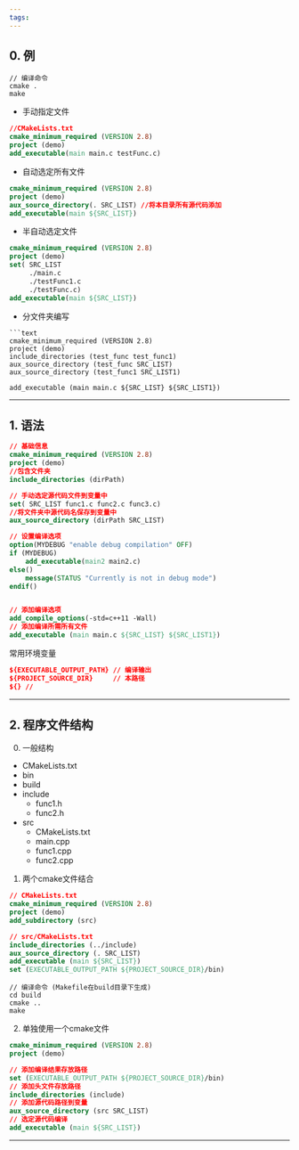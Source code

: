 ```yaml
---
tags:
---
```


## 0. 例

```shell
// 编译命令
cmake .
make
```

- 手动指定文件
```cmake
//CMakeLists.txt
cmake_minimum_required (VERSION 2.8)
project (demo)
add_executable(main main.c testFunc.c)
```

- 自动选定所有文件
```cmake
cmake_minimum_required (VERSION 2.8)
project (demo)
aux_source_directory(. SRC_LIST) //将本目录所有源代码添加
add_executable(main ${SRC_LIST})
```

- 半自动选定文件
```cmake
cmake_minimum_required (VERSION 2.8)
project (demo)
set( SRC_LIST
	 ./main.c
	 ./testFunc1.c
	 ./testFunc.c)
add_executable(main ${SRC_LIST})
```

- 分文件夹编写
```
```text
cmake_minimum_required (VERSION 2.8)
project (demo)
include_directories (test_func test_func1)
aux_source_directory (test_func SRC_LIST)
aux_source_directory (test_func1 SRC_LIST1)

add_executable (main main.c ${SRC_LIST} ${SRC_LIST1})
```




---
## 1. 语法

```cmake
// 基础信息
cmake_minimum_required (VERSION 2.8)
project (demo)
//包含文件夹
include_directories (dirPath)

// 手动选定源代码文件到变量中
set( SRC_LIST func1.c func2.c func3.c)
//将文件夹中源代码名保存到变量中
aux_source_directory (dirPath SRC_LIST)

// 设置编译选项
option(MYDEBUG "enable debug compilation" OFF)
if (MYDEBUG)
    add_executable(main2 main2.c)
else()
    message(STATUS "Currently is not in debug mode")    
endif()


// 添加编译选项
add_compile_options(-std=c++11 -Wall) 
// 添加编译所需所有文件
add_executable (main main.c ${SRC_LIST} ${SRC_LIST1})
```

常用环境变量
```cmake
${EXECUTABLE_OUTPUT_PATH} // 编译输出 
${PROJECT_SOURCE_DIR}     // 本路径
${} //

```
---
## 2. 程序文件结构

0. 一般结构
- CMakeLists.txt
- bin
- build
- include
	- func1.h
	- func2.h
- src
	- CMakeLists.txt
	- main.cpp
	- func1.cpp
	- func2.cpp

1. 两个cmake文件结合

```cmake
// CMakeLists.txt
cmake_minimum_required (VERSION 2.8)
project (demo)
add_subdirectory (src)
```

```cmake
// src/CMakeLists.txt
include_directories (../include)
aux_source_directory (. SRC_LIST)
add_executable (main ${SRC_LIST})
set (EXECUTABLE_OUTPUT_PATH ${PROJECT_SOURCE_DIR}/bin)
```

```shell
// 编译命令 (Makefile在build目录下生成)
cd build 
cmake ..
make
```

2. 单独使用一个cmake文件
```cmake
cmake_minimum_required (VERSION 2.8)
project (demo)

// 添加编译结果存放路径
set (EXECUTABLE_OUTPUT_PATH ${PROJECT_SOURCE_DIR}/bin)
// 添加头文件存放路径
include_directories (include)
// 添加源代码路径到变量
aux_source_directory (src SRC_LIST)
// 选定源代码编译
add_executable (main ${SRC_LIST})

```

---
